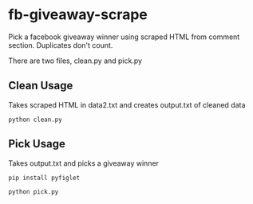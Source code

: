 # fb-giveaway-scrape
Pick a facebook giveaway winner using scraped HTML from comment section. Duplicates don't count.

There are two files, clean.py and pick.py

## Clean Usage
Takes scraped HTML in data2.txt and creates output.txt of cleaned data

```python clean.py```

## Pick Usage
Takes output.txt and picks a giveaway winner

```pip install pyfiglet```

```python pick.py```
